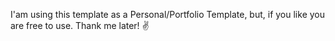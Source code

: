 I'am using this template as a Personal/Portfolio Template, but, if you like you are free to use. Thank me later! ✌️
